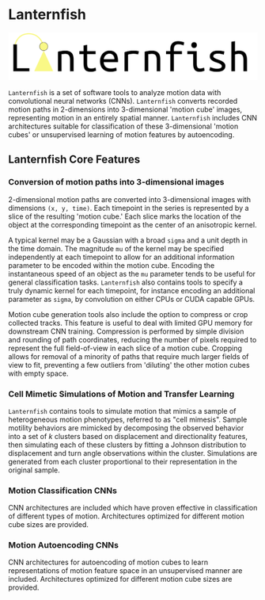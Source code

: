 # Lanternfish

![Lanternfish logo](lanternfish_logo.png)

`Lanternfish` is a set of software tools to analyze motion data with convolutional neural networks (CNNs). `Lanternfish` converts recorded motion paths in 2-dimensions into 3-dimensional 'motion cube' images, representing motion in an entirely spatial manner. `Lanternfish` includes CNN architectures suitable for classification of these 3-dimensional 'motion cubes' or unsupervised learning of motion features by autoencoding.

## Lanternfish Core Features

### Conversion of motion paths into 3-dimensional images

2-dimensional motion paths are converted into 3-dimensional images with dimensions `(x, y, time)`. Each timepoint in the series is represented by a slice of the resulting 'motion cube.' Each slice marks the location of the object at the corresponding timepoint as the center of an anisotropic kernel.

A typical kernel may be a Gaussian with a broad `sigma` and a unit depth in the time domain. The magnitude `mu` of the kernel may be specified independently at each timepoint to allow for an additional information parameter to be encoded within the motion cube. Encoding the instantaneous speed of an object as the `mu` parameter tends to be useful for general classification tasks. `Lanternfish` also contains tools to specify a truly dynamic kernel for each timepoint, for instance encoding an additional parameter as `sigma`, by convolution on either CPUs or CUDA capable GPUs.

Motion cube generation tools also include the option to compress or crop collected tracks. This feature is useful to deal with limited GPU memory for downstream CNN training. Compression is performed by simple division and rounding of path coordinates, reducing the number of pixels required to represent the full field-of-view in each slice of a motion cube. Cropping allows for removal of a minority of paths that require much larger fields of view to fit, preventing a few outliers from 'diluting' the other motion cubes with empty space.

### Cell Mimetic Simulations of Motion and Transfer Learning

`Lanternfish` contains tools to simulate motion that mimics a sample of heterogeneous motion phenotypes, referred to as "cell mimesis". Sample motility behaviors are mimicked by decomposing the observed behavior into a set of *k* clusters based on displacement and directionality features, then simulating each of these clusters by fitting a Johnson distribution to displacement and turn angle observations within the cluster. Simulations are generated from each cluster proportional to their representation in the original sample.

### Motion Classification CNNs

CNN architectures are included which have proven effective in classification of different types of motion. Architectures optimized for different motion cube sizes are provided.  

### Motion Autoencoding CNNs

CNN architectures for autoencoding of motion cubes to learn representations of motion feature space in an unsupervised manner are included. Architectures optimized for different motion cube sizes are provided.
